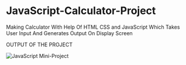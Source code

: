 # JavaScript-Calculator-Project
Making Calculator With Help Of HTML CSS and JavaScript Which Takes User Input And Generates Output On Display Screen

OUTPUT OF THE PROJECT

![JavaScript Mini-Project](https://user-images.githubusercontent.com/104457295/196421532-b28956e7-903f-4096-bb6e-b3dc93909772.jpg)
